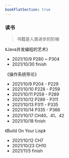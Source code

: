 ```yaml
---
bookFlatSection: true
---
```


### 读书

> 书籍是人类进步的阶梯

《Java并发编程的艺术》
 - 2021/10/9 P280 ~ P304
 - 2021/10/30 finish

《操作系统导论》
- 2021/10/9 P204 - P229
- 2021/10/10 P228 - P259
- 2021/10/11 P259 - P289
- 2021/10/12 P289 - P311
- 2021/10/13 P311 - P335
- 2021/10/14 P335 - P366
- 2021/10/17 CH40、41、42
- 2021/10/18 finish

《Build On Your Lisp》
- 2021/10/12 CH7
- 2021/10/23 CH10
- 2021/11/5 finish